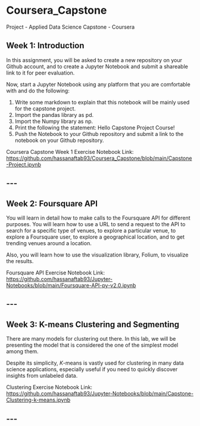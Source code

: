 # Coursera_Capstone
Project - Applied Data Science Capstone - Coursera

## Week 1: Introduction

In this assignment, you will be asked to create a new repository on your Github account, and to create a Jupyter Notebook and submit a shareable link to it for peer evaluation.

Now, start a Jupyter Notebook using any platform that you are comfortable with and do the following:

1. Write some markdown to explain that this notebook will be mainly used for the capstone project.
2. Import the pandas library as pd.
3. Import the Numpy library as np.
4. Print the following the statement: Hello Capstone Project Course!
5. Push the Notebook to your Github repository and submit a link to the notebook on your Github repository.

Coursera Capstone Week 1 Exercise Notebook Link:
https://github.com/hassanaftab93/Coursera_Capstone/blob/main/Capstone-Project.ipynb

## ---

## Week 2: Foursquare API

You will learn in detail how to make calls to the Foursquare API for different purposes. You will learn how to use a URL to send a request to the API to search for a specific type of venues, to explore a particular venue, to explore a Foursquare user, to explore a geographical location, and to get trending venues around a location.

Also, you will learn how to use the visualization library, Folium, to visualize the results.

Foursquare API Exercise Notebook Link:
https://github.com/hassanaftab93/Jupyter-Notebooks/blob/main/Foursquare-API-py-v2.0.ipynb

## ---

## Week 3: K-means Clustering and Segmenting

There are many models for clustering out there. In this lab, we will be presenting the model that is considered the one of the simplest model among them. 

Despite its simplicity, *K*-means is vastly used for clustering in many data science applications, especially useful if you need to quickly discover insights from unlabeled data.

Clustering Exercise Notebook Link:
https://github.com/hassanaftab93/Jupyter-Notebooks/blob/main/Capstone-Clustering-k-means.ipynb

## ---